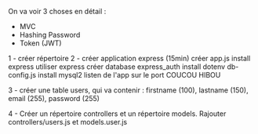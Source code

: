 On va voir 3 choses en détail :

- MVC
- Hashing Password
- Token (JWT)

1 - créer répertoire
2 - créer application express (15min)
créer app.js
install express
utiliser express
créer database express_auth
install dotenv
db-config.js
install mysql2
listen de l'app sur le port
COUCOU HIBOU

3 - créer une table users, qui va contenir : firstname (100), lastname (150), email (255), password (255)

4 - Créer un répertoire controllers et un répertoire models. Rajouter controllers/users.js et models.user.js
